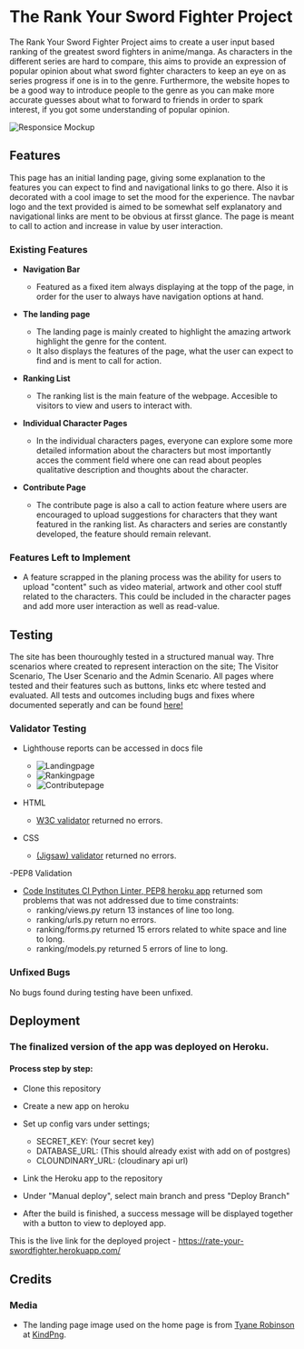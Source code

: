 # The Rank Your Sword Fighter Project

The Rank Your Sword Fighter Project aims to create a user input based ranking of the greatest sword fighters in anime/manga. As characters in the different series are hard to compare, this aims to provide an expression of popular opinion about what sword fighter characters to keep an eye on as series progress if one is in to the genre. Furthermore, the website hopes to be a good way to introduce people to the genre as you can make more accurate guesses about what to forward to friends in order to spark interest, if you got some understanding of popular opinion.

![Responsice Mockup](https://github.com/jensbrauer/rateYourSwordfighter/blob/main/docs/mockup.PNG)

## Features 

This page has an initial landing page, giving some explanation to the features you can expect to find and navigational links to go there. Also it is decorated with a cool image to set the mood for the experience.
The navbar logo and the text provided is aimed to be somewhat self explanatory and navigational links are ment to be obvious at firsst glance.
The page is meant to call to action and increase in value by user interaction.

### Existing Features

- __Navigation Bar__
  - Featured as a fixed item always displaying at the topp of the page, in order for the user to always have navigation options at hand.

- __The landing page__
  - The landing page is mainly created to highlight the amazing artwork highlight the genre for the content.
  - It also displays the features of the page, what the user can expect to find and is ment to call for action.

- __Ranking List__
  - The ranking list is the main feature of the webpage. Accesible to visitors to view and users to interact with.

- __Individual Character Pages__
  - In the individual characters pages, everyone can explore some more detailed information about the characters but most importantly acces the comment field where one can read about peoples qualitative description and thoughts about the character.


- __Contribute Page__ 
  - The contribute page is also a call to action feature where users are encouraged to upload suggestions for characters that they want featured in the ranking list. As characters and series are constantly developed, the feature should remain relevant.


### Features Left to Implement

- A feature scrapped in the planing process was the ability for users to upload "content" such as video material, artwork and other cool stuff related to the characters. This could be included in the character pages and add more user interaction as well as read-value.

## Testing 

The site has been thouroughly tested in a structured manual way. Thre scenarios where created to represent interaction on the site; The Visitor Scenario, The User Scenario and the Admin Scenario. All pages where tested and their features such as buttons, links etc where tested and evaluated.
All tests and outcomes including bugs and fixes where documented seperatly and can be found [here!](https://github.com/jensbrauer/rateYourSwordfighter/blob/eaed5dd3abf7461c073be31517ea21a69d77a971/TEST.md)


### Validator Testing 

- Lighthouse reports can be accessed in docs file
  - ![Landingpage](https://github.com/jensbrauer/rateYourSwordfighter/blob/main/docs/mockup.PNG)
  - ![Rankingpage](https://github.com/jensbrauer/rateYourSwordfighter/blob/main/docs/mockup.PNG)
  - ![Contributepage](https://github.com/jensbrauer/rateYourSwordfighter/blob/main/docs/mockup.PNG)

- HTML
  - [W3C validator](https://validator.w3.org/nu) returned no errors.
- CSS
  - [(Jigsaw) validator](https://jigsaw.w3.org/css-validator/validator) returned no errors.

-PEP8 Validation
  - [Code Institutes CI Python Linter, PEP8 heroku app](https://pep8ci.herokuapp.com/) returned som problems that was not addressed due to time constraints:
    - ranking/views.py return 13 instances of line too long.
    - ranking/urls.py return no errors.
    - ranking/forms.py returned 15 errors related to white space and line to long.
    - ranking/models.py returned 5 errors of line to long.

### Unfixed Bugs

No bugs found during testing have been unfixed.

## Deployment

### The finalized version of the app was deployed on Heroku.
#### Process step by step:
- Clone this repository
- Create a new app on heroku

- Set up config vars under settings;
  - SECRET_KEY: (Your secret key)
  - DATABASE_URL: (This should already exist with add on of postgres)
  - CLOUNDINARY_URL: (cloudinary api url)

- Link the Heroku app to the repository
- Under "Manual deploy", select main branch and press "Deploy Branch"
- After the build is finished, a success message will be displayed together with a button to view to deployed app.

This is the live link for the deployed project - https://rate-your-swordfighter.herokuapp.com/


## Credits 

### Media

- The landing page image used on the home page is from [Tyane Robinson](https://www.kindpng.com/userpngs/14556/) at [KindPng](https://www.kindpng.com/).






